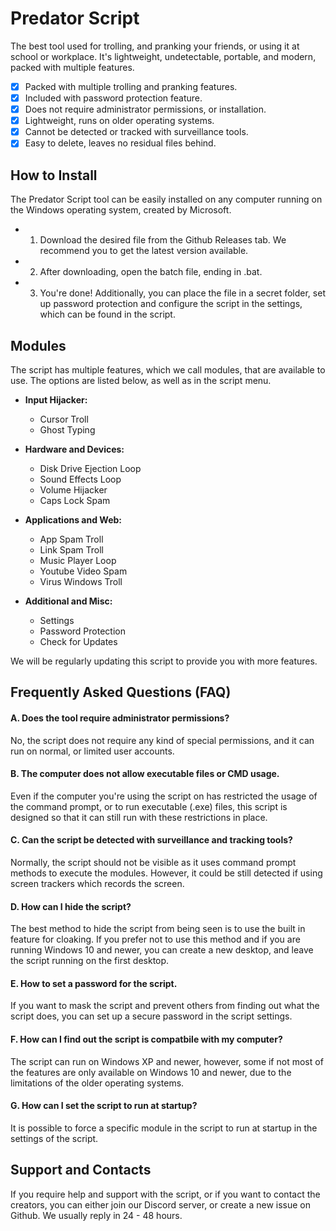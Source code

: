 # Predator Script
The best tool used for trolling, and pranking your friends, or using it at school or workplace. It's lightweight, undetectable, portable, and modern, packed with multiple features.

- [x]  Packed with multiple trolling and pranking features.
- [x]  Included with password protection feature.
- [x]  Does not require administrator permissions, or installation.
- [x]  Lightweight, runs on older operating systems.
- [x]  Cannot be detected or tracked with surveillance tools.
- [x]  Easy to delete, leaves no residual files behind.

## How to Install
The Predator Script tool can be easily installed on any computer running on the Windows operating system, created by Microsoft.

- 1. Download the desired file from the Github Releases tab. We recommend you to get the latest version available.
- 2. After downloading, open the batch file, ending in .bat.
- 3. You're done! Additionally, you can place the file in a secret folder, set up password protection and configure the script in the settings, which can be found in the script.

## Modules
The script has multiple features, which we call modules, that are available to use. The options are listed below, as well as in the script menu.

* **Input Hijacker:**
    * Cursor Troll
    * Ghost Typing

* **Hardware and Devices:**
    * Disk Drive Ejection Loop
    * Sound Effects Loop
    * Volume Hijacker
    * Caps Lock Spam

* **Applications and Web:**
    * App Spam Troll
    * Link Spam Troll
    * Music Player Loop
    * Youtube Video Spam
    * Virus Windows Troll

* **Additional and Misc:**
    * Settings
    * Password Protection
    * Check for Updates

We will be regularly updating this script to provide you with more features.

## Frequently Asked Questions (FAQ)

#### A. Does the tool require administrator permissions?
No, the script does not require any kind of special permissions, and it can run on normal, or limited user accounts.

#### B. The computer does not allow executable files or CMD usage.
Even if the computer you're using the script on has restricted the usage of the command prompt, or to run executable (.exe) files, this script is designed so that it can still run with these restrictions in place.

#### C. Can the script be detected with surveillance and tracking tools?
Normally, the script should not be visible as it uses command prompt methods to execute the modules. However, it could be still detected if using screen trackers which records the screen.

#### D. How can I hide the script?
The best method to hide the script from being seen is to use the built in feature for cloaking. If you prefer not to use this method and if you are running Windows 10 and newer, you can create a new desktop, and leave the script running on the first desktop.

#### E. How to set a password for the script.
If you want to mask the script and prevent others from finding out what the script does, you can set up a secure password in the script settings.

#### F. How can I find out the script is compatbile with my computer?
The script can run on Windows XP and newer, however, some if not most of the features are only available on Windows 10 and newer, due to the limitations of the older operating systems.

#### G. How can I set the script to run at startup?
It is possible to force a specific module in the script to run at startup in the settings of the script.

## Support and Contacts
If you require help and support with the script, or if you want to contact the creators, you can either join our Discord server, or create a new issue on Github. We usually reply in 24 - 48 hours.
